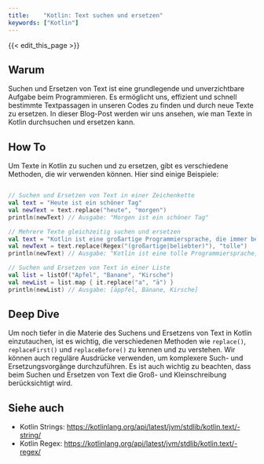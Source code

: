 ```yaml
---
title:    "Kotlin: Text suchen und ersetzen"
keywords: ["Kotlin"]
---
```


{{< edit_this_page >}}

## Warum

Suchen und Ersetzen von Text ist eine grundlegende und unverzichtbare Aufgabe beim Programmieren. Es ermöglicht uns, effizient und schnell bestimmte Textpassagen in unseren Codes zu finden und durch neue Texte zu ersetzen. In dieser Blog-Post werden wir uns ansehen, wie man Texte in Kotlin durchsuchen und ersetzen kann.

## How To

Um Texte in Kotlin zu suchen und zu ersetzen, gibt es verschiedene Methoden, die wir verwenden können. Hier sind einige Beispiele:

```Kotlin

// Suchen und Ersetzen von Text in einer Zeichenkette
val text = "Heute ist ein schöner Tag"
val newText = text.replace("heute", "morgen")
println(newText) // Ausgabe: "Morgen ist ein schöner Tag"

// Mehrere Texte gleichzeitig suchen und ersetzen
val text = "Kotlin ist eine großartige Programmiersprache, die immer beliebter wird"
val newText = text.replace(Regex("(großartige|beliebter)"), "tolle")
println(newText) // Ausgabe: "Kotlin ist eine tolle Programmiersprache, die immer toller wird"

// Suchen und Ersetzen von Text in einer Liste
val list = listOf("Apfel", "Banane", "Kirsche")
val newList = list.map { it.replace("a", "ä") }
println(newList) // Ausgabe: [äppfel, Bänane, Kirsche]

```

## Deep Dive

Um noch tiefer in die Materie des Suchens und Ersetzens von Text in Kotlin einzutauchen, ist es wichtig, die verschiedenen Methoden wie `replace()`, `replaceFirst()` und `replaceBefore()` zu kennen und zu verstehen. Wir können auch reguläre Ausdrücke verwenden, um komplexere Such- und Ersetzungsvorgänge durchzuführen. Es ist auch wichtig zu beachten, dass beim Suchen und Ersetzen von Text die Groß- und Kleinschreibung berücksichtigt wird.

## Siehe auch

- Kotlin Strings: https://kotlinlang.org/api/latest/jvm/stdlib/kotlin.text/-string/
- Kotlin Regex: https://kotlinlang.org/api/latest/jvm/stdlib/kotlin.text/-regex/